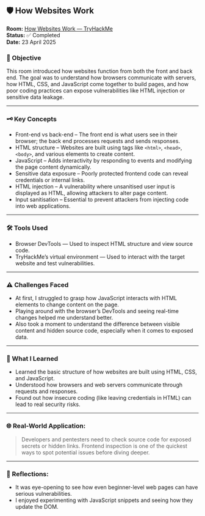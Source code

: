 ## 🛡️ How Websites Work

**Room:** [How Websites Work — TryHackMe](https://tryhackme.com/room/howwebsiteswork)  
**Status:** ✅ Completed  
**Date:** 23 April 2025

### 🎯 Objective
This room introduced how websites function from both the front and back end. The goal was to understand how browsers communicate with servers, how HTML, CSS, and JavaScript come together to build pages, and how poor coding practices can expose vulnerabilities like HTML injection or sensitive data leakage.

---

### 🗝️ Key Concepts  
- Front-end vs back-end – The front end is what users see in their browser; the back end processes requests and sends responses.  
- HTML structure – Websites are built using tags like `<html>`, `<head>`, `<body>`, and various elements to create content.  
- JavaScript – Adds interactivity by responding to events and modifying the page content dynamically.  
- Sensitive data exposure – Poorly protected frontend code can reveal credentials or internal links.  
- HTML injection – A vulnerability where unsanitised user input is displayed as HTML, allowing attackers to alter page content.  
- Input sanitisation – Essential to prevent attackers from injecting code into web applications.  

---

### 🛠️ Tools Used
- Browser DevTools — Used to inspect HTML structure and view source code.
- TryHackMe’s virtual environment — Used to interact with the target website and test vulnerabilities.

---

### ⚠️ Challenges Faced
- At first, I struggled to grasp how JavaScript interacts with HTML elements to change content on the page.  
- Playing around with the browser’s DevTools and seeing real-time changes helped me understand better.  
- Also took a moment to understand the difference between visible content and hidden source code, especially when it comes to exposed data.

---

### 🧠 What I Learned
- Learned the basic structure of how websites are built using HTML, CSS, and JavaScript.  
- Understood how browsers and web servers communicate through requests and responses.  
- Found out how insecure coding (like leaving credentials in HTML) can lead to real security risks.

---

### 🌐 Real-World Application:
> Developers and pentesters need to check source code for exposed secrets or hidden links. Frontend inspection is one of the quickest ways to spot potential issues before diving deeper.

---

### 💭 Reflections:
- It was eye-opening to see how even beginner-level web pages can have serious vulnerabilities.  
- I enjoyed experimenting with JavaScript snippets and seeing how they update the DOM.  
